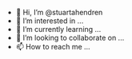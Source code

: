 - 👋 Hi, I’m @stuartahendren
- 👀 I’m interested in ...
- 🌱 I’m currently learning ...
- 💞️ I’m looking to collaborate on ...
- 📫 How to reach me ...

<!---
stuartahendren/stuartahendren is a ✨ special ✨ repository because its `README.md` (this file) appears on your GitHub profile.
You can click the Preview link to take a look at your changes.
--->
